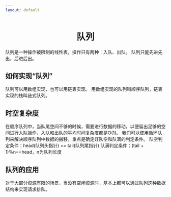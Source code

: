 ```yaml
---
layout: default
---
```


# <center>队列</center>
队列是一种操作被限制的线性表，操作只有两种：入队、出队。
队列只能先进先出，后进后出。

## 如何实现“队列”
队列可以用数组实现，也可以用链表实现。
用数组实现的队列叫顺序队列，链表实现的栈叫链式队列。

## 时空复杂度
在顺序队列中，当队尾空间不够的时候，需要进行数据的移动，以便留出足够的空间进行入队操作，入队和出队的平均时间复杂度都是O(1)。
我们可以使用循环队列来解决顺序队列中数据的搬移，重点是确定好队空和队满的判定条件。
队空判定条件：head(队列头指针) == tail(队列尾指针)
队满判定条件：(tail + 1)%n==head，n为队列长度

## 队列的应用
对于大部分资源有限的场景，当没有空闲资源时，基本上都可以通过队列这种数据结构来实现请求排队。